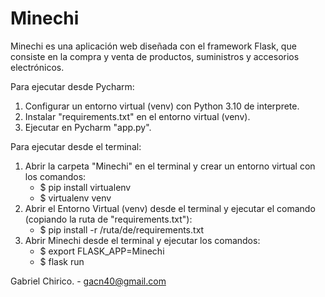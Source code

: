 # Minechi

Minechi es una aplicación web diseñada con el framework Flask, que consiste en la compra y venta de productos, 
suministros y accesorios electrónicos.

Para ejecutar desde Pycharm:
1. Configurar un entorno virtual (venv) con Python 3.10 de interprete.
2. Instalar "requirements.txt" en el entorno virtual (venv). 
3. Ejecutar en Pycharm "app.py".

Para ejecutar desde el terminal:
1. Abrir la carpeta "Minechi" en el terminal y crear un entorno virtual con los comandos:
   - $ pip install virtualenv
   - $ virtualenv venv
2. Abrir el Entorno Virtual (venv) desde el terminal y ejecutar el comando (copiando la ruta de "requirements.txt"):
    - $ pip install -r /ruta/de/requirements.txt
3. Abrir Minechi desde el terminal y ejecutar los comandos:
    - $ export FLASK_APP=Minechi
    - $ flask run


Gabriel Chirico. - gacn40@gmail.com